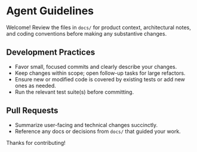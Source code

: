 # Agent Guidelines

Welcome! Review the files in `docs/` for product context, architectural notes, and coding conventions before making any substantive changes.

## Development Practices
- Favor small, focused commits and clearly describe your changes.
- Keep changes within scope; open follow-up tasks for large refactors.
- Ensure new or modified code is covered by existing tests or add new ones as needed.
- Run the relevant test suite(s) before committing.

## Pull Requests
- Summarize user-facing and technical changes succinctly.
- Reference any docs or decisions from `docs/` that guided your work.

Thanks for contributing!
